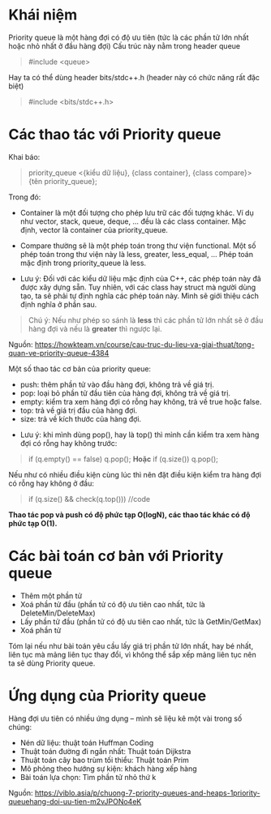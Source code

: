 # Khái niệm
Priority queue là một hàng đợi có độ ưu tiên (tức là các phần tử lớn nhất hoặc nhỏ nhất ở đầu hàng đợi)
Cấu trúc này nằm trong header queue

> #include \<queue>

Hay ta có thể dùng header bits/stdc++.h (header này có chức năng rất đặc biệt)

> #include <bits/stdc++.h>

# Các thao tác với Priority queue
Khai báo: 
> priority_queue <{kiểu dữ liệu}, {class container}, {class compare}> {tên priority_queue};

Trong đó:
- Container là một đối tượng cho phép lưu trữ các đối tượng khác. Ví dụ như vector, stack, queue, deque, … đều là các class container. Mặc định, vector là container của priority_queue.

- Compare thường sẽ là một phép toán trong thư viện functional. Một số phép toán trong thư viện này là less, greater, less_equal, … Phép toán mặc định trong priority_queue là less. 

* Lưu ý: Đối với các kiểu dữ liệu mặc định của C++, các phép toán này đã được xây dựng sẵn. Tuy nhiên, với các class hay struct mà người dùng tạo, ta sẽ phải tự định nghĩa các phép toán này. Mình sẽ giới thiệu cách định nghĩa ở phần sau.

> Chú ý: Nếu như phép so sánh là **less** thì các phần tử lớn nhất sẽ ở đầu hàng đợi và nếu là **greater** thì ngược lại.

Nguồn: https://howkteam.vn/course/cau-truc-du-lieu-va-giai-thuat/tong-quan-ve-priority-queue-4384

Một số thao tác cơ bản của priority queue:
- push: thêm phần tử vào đầu hàng đợi, không trả về giá trị.
- pop: loại bỏ phần tử đầu tiên của hàng đợi, không trả về giá trị.
- empty: kiểm tra xem hàng đợi có rỗng hay không, trả về true hoặc false.
- top: trả về giá trị đầu của hàng đợi.
- size: trả về kích thước của hàng đợi.

* Lưu ý: khi mình dùng pop(), hay là top() thì mình cần kiểm tra xem hàng đợi có rỗng hay không trước:

> if (q.empty() == false) q.pop();
**Hoặc**
> if (q.size()) q.pop();

Nếu như có nhiều điều kiện cùng lúc thì nên đặt điều kiện kiểm tra hàng đợi có rỗng hay không ở đầu:

> if (q.size() && check(q.top())) //code

**Thao tác pop và push có độ phức tạp O(logN), các thao tác khác có độ phức tạp O(1).**

# Các bài toán cơ bản với Priority queue

- Thêm một phần tử
- Xoá phần tử đầu (phần tử có độ ưu tiên cao nhất, tức là DeleteMin/DeleteMax) 
- Lấy phần tử đầu (phần tử có độ ưu tiên cao nhất, tức là GetMin/GetMax)
- Xoá phần tử 

Tóm lại nếu như bài toán yêu cầu lấy giá trị phần tử lớn nhất, hay bé nhất, liên tục mà mảng liên tục thay đổi, vì không thể sắp xếp mảng liên tục nên ta sẽ dùng Priority queue.

# Ứng dụng của Priority queue

Hàng đợi ưu tiên có nhiều ứng dụng – mình sẽ liệu kê một vài trong số chúng:

- Nén dữ liệu: thuật toán Huffman Coding
- Thuật toán đường đi ngắn nhất: Thuật toán Dijkstra
- Thuật toán cây bao trùm tối thiểu: Thuật toán Prim
- Mô phỏng theo hướng sự kiện: khách hàng xếp hàng
- Bài toán lựa chọn: Tìm phần tử nhỏ thứ k

Nguồn: https://viblo.asia/p/chuong-7-priority-queues-and-heaps-1priority-queuehang-doi-uu-tien-m2vJPONo4eK





